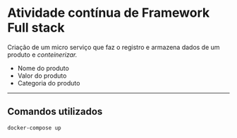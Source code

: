 # Atividade contínua de Framework Full stack

<p>Criação de um micro serviço que faz o registro e armazena dados de um produto e <i>conteinerizar.</i></p>

* Nome do produto
* Valor do produto 
* Categoria do produto

---

## Comandos utilizados

```docker-compose up```
